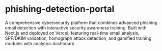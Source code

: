 # phishing-detection-portal
A comprehensive cybersecurity platform that combines advanced phishing email detection with interactive security awareness training. Built with Next.js and deployed on Vercel, featuring real-time email analysis, SPF/DKIM validation, homograph attack detection, and gamified training modules with analytics dashboard.
